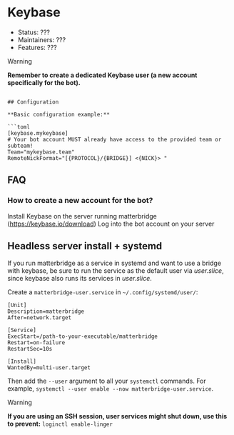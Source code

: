 # Keybase

- Status: ???
- Maintainers: ???
- Features: ???

> [!WARNING]
> **Remember to create a dedicated Keybase user (a new account specifically for the bot).**
```

## Configuration

**Basic configuration example:**

```toml
[keybase.mykeybase]
# Your bot account MUST already have access to the provided team or subteam!
Team="mykeybase.team"
RemoteNickFormat="[{PROTOCOL}/{BRIDGE}] <{NICK}> "
```

## FAQ

### How to create a new account for the bot?

Install Keybase on the server running matterbridge (https://keybase.io/download)
Log into the bot account on your server

## Headless server install + systemd

If you run matterbridge as a service in systemd and want to use a bridge with keybase, be sure to run the service as the default user via *user.slice*, since keybase also runs its services in *user.slice*.

Create a `matterbridge-user.service` in `~/.config/systemd/user/`:

```
[Unit]
Description=matterbridge
After=network.target

[Service]
ExecStart=/path-to-your-executable/matterbridge
Restart=on-failure
RestartSec=10s

[Install]
WantedBy=multi-user.target
```

Then add the `--user` argument to all your `systemctl` commands. For example, `systemctl --user enable --now matterbridge-user.service`.

> [!WARNING]
> **If you are using an SSH session, user services might shut down, use this to prevent:**  `loginctl enable-linger`